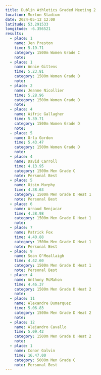 ```yaml
---
title: Dublin Athletics Graded Meeting 2 
location: Morton Stadium
date: 2024-05-12 12:00
latitude: 53.291533 
longitude: -6.356521
results:
  - place: 1
    name: Jen Preston
    time: 5.19.71
    category: 1500m Women Grade C
    note: 
  - place: 1
    name: Annie Gittens
    time: 5.23.81
    category: 1500m Women Grade D
    note: 
  - place: 2
    name: Jeanne Nicollier
    time: 5.28.96
    category: 1500m Women Grade D
    note: 
  - place: 4
    name: Aifric Gallagher
    time: 5.39.71
    category: 1500m Women Grade D
    note:
  - place: 5
    name: Orla Gordon
    time: 5.43.47
    category: 1500m Women Grade D
    note: 
  - place: 4
    name: David Carroll
    time: 4.13.95
    category: 1500m Men Grade C
    note: Personal Best
  - place: 5
    name: Oisin Murphy
    time: 4.38.63
    category: 1500m Men Grade D Heat 1
    note: Personal Best
  - place: 6
    name: Arnaud Benjacar
    time: 4.38.98
    category: 1500m Men Grade D Heat 1
    note: 
  - place: 7
    name: Patrick Fox
    time: 4.40.88
    category: 1500m Men Grade D Heat 1
    note: Personal Best
  - place: 9
    name: Sean O'Meallaigh
    time: 4.42.60 
    category: 1500m Men Grade D Heat 1
    note: Personal Best
  - place: 4
    name: Anthony McMahon
    time: 4.46.37
    category: 1500m Men Grade D Heat 2
    note:
  - place: 11
    name: Alexandre Dumarquez
    time: 5.06.83
    category: 1500m Men Grade D Heat 2
    note:
  - place: 12
    name: Alejandro Cavallo
    time: 5.09.42
    category: 1500m Men Grade D Heat 2
    note:
  - place: 1
    name: Conor Galvin
    time: 16.47.00
    category: 5000m Men Grade C
    note: Personal Best
---
```

